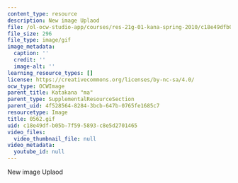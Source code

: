 ```yaml
---
content_type: resource
description: New image Uplaod
file: /ol-ocw-studio-app/courses/res-21g-01-kana-spring-2010/c18e49dfb05b7f595893c8e5d2701465_0562.gif
file_size: 296
file_type: image/gif
image_metadata:
  caption: ''
  credit: ''
  image-alt: ''
learning_resource_types: []
license: https://creativecommons.org/licenses/by-nc-sa/4.0/
ocw_type: OCWImage
parent_title: Katakana "ma"
parent_type: SupplementalResourceSection
parent_uid: 4f528564-8284-3bcb-647b-0765fe1685c7
resourcetype: Image
title: 0562.gif
uid: c18e49df-b05b-7f59-5893-c8e5d2701465
video_files:
  video_thumbnail_file: null
video_metadata:
  youtube_id: null
---
```

New image Uplaod
